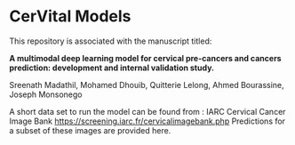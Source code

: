 # CerVital Models
This repository is associated with the manuscript titled: 

**A multimodal deep learning model for cervical pre-cancers and cancers
prediction: development and internal validation study.**

Sreenath Madathil, Mohamed Dhouib, Quitterie Lelong, Ahmed Bourassine, Joseph Monsonego

A short data set to run the model can be found from : IARC Cervical Cancer Image Bank  https://screening.iarc.fr/cervicalimagebank.php
Predictions for a subset of these images are provided here.

